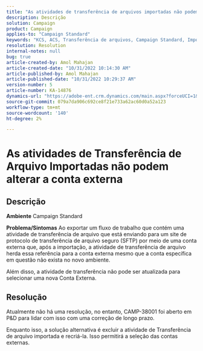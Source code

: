 ```yaml
---
title: "As atividades de transferência de arquivos importadas não podem alterar a conta externa"
description: Descrição
solution: Campaign
product: Campaign
applies-to: "Campaign Standard"
keywords: "KCS, ACS, Transferência de arquivos, Campaign Standard, Importação, Exportação, Fluxo de trabalho"
resolution: Resolution
internal-notes: null
bug: true
article-created-by: Amol Mahajan
article-created-date: "10/31/2022 10:14:30 AM"
article-published-by: Amol Mahajan
article-published-date: "10/31/2022 10:29:37 AM"
version-number: 5
article-number: KA-14876
dynamics-url: "https://adobe-ent.crm.dynamics.com/main.aspx?forceUCI=1&pagetype=entityrecord&etn=knowledgearticle&id=955df4cb-0459-ed11-9561-6045bd006079"
source-git-commit: 079a7da906c692ce8f21e733a62ac60d0a52a123
workflow-type: tm+mt
source-wordcount: '140'
ht-degree: 2%

---
```


# As atividades de Transferência de Arquivo Importadas não podem alterar a conta externa

## Descrição

<b>Ambiente</b>
Campaign Standard


<b>Problema/Sintomas</b>
Ao exportar um fluxo de trabalho que contém uma atividade de transferência de arquivo que está enviando para um site de protocolo de transferência de arquivo seguro (SFTP) por meio de uma conta externa que, após a importação, a atividade de transferência de arquivo herda essa referência para a conta externa mesmo que a conta específica em questão não exista no novo ambiente.

Além disso, a atividade de transferência não pode ser atualizada para selecionar uma nova Conta Externa.


## Resolução


Atualmente não há uma resolução, no entanto, CAMP-38001 foi aberto em P&amp;D para lidar com isso com uma correção de longo prazo.

Enquanto isso, a solução alternativa é excluir a atividade de Transferência de arquivo importada e recriá-la. Isso permitirá a seleção das contas externas.

